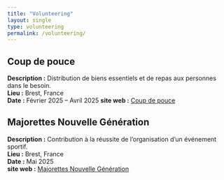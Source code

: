 ```yaml
---
title: "Volunteering"
layout: single
type: volunteering
permalink: /volunteering/
---
```


## Coup de pouce  
**Description :** Distribution de biens essentiels et de repas aux personnes dans le besoin.  
**Lieu :** Brest, France  
**Date :** Février 2025 – Avril 2025
**site web :** [Coup de pouce](https://coup-de-pouce-03.webselfsite.net/accueil)

## Majorettes Nouvelle Génération  
**Description :** Contribution à la réussite de l’organisation d’un événement sportif.  
**Lieu :** Brest, France  
**Date :** Mai 2025  
**site web :** [Majorettes Nouvelle Génération](https://www.facebook.com/mngbrest29/)
 
